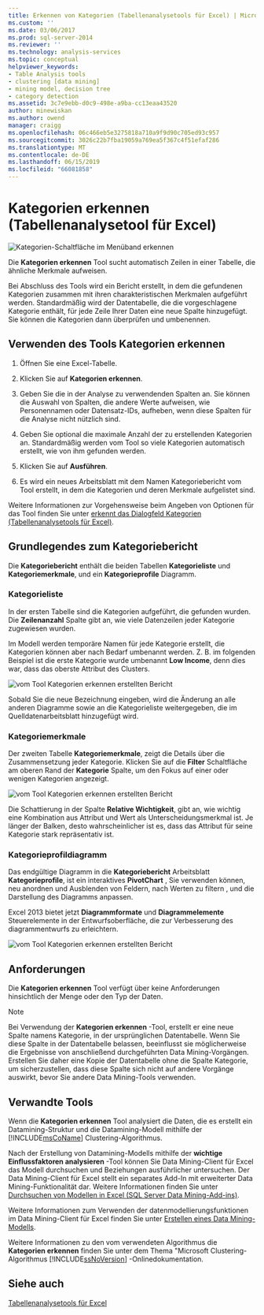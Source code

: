 ```yaml
---
title: Erkennen von Kategorien (Tabellenanalysetools für Excel) | Microsoft-Dokumentation
ms.custom: ''
ms.date: 03/06/2017
ms.prod: sql-server-2014
ms.reviewer: ''
ms.technology: analysis-services
ms.topic: conceptual
helpviewer_keywords:
- Table Analysis tools
- clustering [data mining]
- mining model, decision tree
- category detection
ms.assetid: 3c7e9ebb-d0c9-498e-a9ba-cc13eaa43520
author: minewiskan
ms.author: owend
manager: craigg
ms.openlocfilehash: 06c466eb5e3275818a710a9f9d90c705ed93c957
ms.sourcegitcommit: 3026c22b7fba19059a769ea5f367c4f51efaf286
ms.translationtype: MT
ms.contentlocale: de-DE
ms.lasthandoff: 06/15/2019
ms.locfileid: "66081858"
---
```

# <a name="detect-categories-table-analysis-tools-for-excel"></a>Kategorien erkennen (Tabellenanalysetool für Excel)
  ![Kategorien-Schaltfläche im Menüband erkennen](media/tat-detectcat.gif "Kategorien erkennen-Schaltfläche im Menüband")  
  
 Die **Kategorien erkennen** Tool sucht automatisch Zeilen in einer Tabelle, die ähnliche Merkmale aufweisen.  
  
 Bei Abschluss des Tools wird ein Bericht erstellt, in dem die gefundenen Kategorien zusammen mit ihren charakteristischen Merkmalen aufgeführt werden. Standardmäßig wird der Datentabelle, die die vorgeschlagene Kategorie enthält, für jede Zeile Ihrer Daten eine neue Spalte hinzugefügt. Sie können die Kategorien dann überprüfen und umbenennen.  
  
## <a name="using-the-detect-categories-tool"></a>Verwenden des Tools Kategorien erkennen  
  
1.  Öffnen Sie eine Excel-Tabelle.  
  
2.  Klicken Sie auf **Kategorien erkennen**.  
  
3.  Geben Sie die in der Analyse zu verwendenden Spalten an. Sie können die Auswahl von Spalten, die andere Werte aufweisen, wie Personennamen oder Datensatz-IDs, aufheben, wenn diese Spalten für die Analyse nicht nützlich sind.  
  
4.  Geben Sie optional die maximale Anzahl der zu erstellenden Kategorien an. Standardmäßig werden vom Tool so viele Kategorien automatisch erstellt, wie von ihm gefunden werden.  
  
5.  Klicken Sie auf **Ausführen**.  
  
6.  Es wird ein neues Arbeitsblatt mit dem Namen Kategoriebericht vom Tool erstellt, in dem die Kategorien und deren Merkmale aufgelistet sind.  
  
 Weitere Informationen zur Vorgehensweise beim Angeben von Optionen für das Tool finden Sie unter [erkennt das Dialogfeld Kategorien (Tabellenanalysetools für Excel)](detect-categories-table-analysis-tools-for-excel.md).  
  
## <a name="understanding-the-categories-report"></a>Grundlegendes zum Kategoriebericht  
 Die **Kategoriebericht** enthält die beiden Tabellen **Kategorieliste** und **Kategoriemerkmale**, und ein **Kategorieprofile** Diagramm.  
  
### <a name="category-list"></a>Kategorieliste  
 In der ersten Tabelle sind die Kategorien aufgeführt, die gefunden wurden. Die **Zeilenanzahl** Spalte gibt an, wie viele Datenzeilen jeder Kategorie zugewiesen wurden.  
  
 Im Modell werden temporäre Namen für jede Kategorie erstellt, die Kategorien können aber nach Bedarf umbenannt werden. Z. B. im folgenden Beispiel ist die erste Kategorie wurde umbenannt **Low Income**, denn dies war, dass das oberste Attribut des Clusters.  
  
 ![vom Tool Kategorien erkennen erstellten Bericht](media/dm13-tat-detectcat-report1.gif "vom Tool Kategorien erkennen erstellten Bericht")  
  
 Sobald Sie die neue Bezeichnung eingeben, wird die Änderung an alle anderen Diagramme sowie an die Kategorieliste weitergegeben, die im Quelldatenarbeitsblatt hinzugefügt wird.  
  
### <a name="category-characteristics"></a>Kategoriemerkmale  
 Der zweiten Tabelle **Kategoriemerkmale**, zeigt die Details über die Zusammensetzung jeder Kategorie. Klicken Sie auf die **Filter** Schaltfläche am oberen Rand der **Kategorie** Spalte, um den Fokus auf einer oder wenigen Kategorien angezeigt.  
  
 ![vom Tool Kategorien erkennen erstellten Bericht](media/dm13-tat-detectcat-report2.gif "vom Tool Kategorien erkennen erstellten Bericht")  
  
 Die Schattierung in der Spalte **Relative Wichtigkeit**, gibt an, wie wichtig eine Kombination aus Attribut und Wert als Unterscheidungsmerkmal ist. Je länger der Balken, desto wahrscheinlicher ist es, dass das Attribut für seine Kategorie stark repräsentativ ist.  
  
### <a name="categories-profile-chart"></a>Kategorieprofildiagramm  
 Das endgültige Diagramm in die **Kategoriebericht** Arbeitsblatt **Kategorieprofile**, ist ein interaktives **PivotChart** , Sie verwenden können, neu anordnen und Ausblenden von Feldern, nach Werten zu filtern , und die Darstellung des Diagramms anpassen.  
  
 Excel 2013 bietet jetzt **Diagrammformate** und **Diagrammelemente** Steuerelemente in der Entwurfsoberfläche, die zur Verbesserung des diagrammentwurfs zu erleichtern.  
  
 ![vom Tool Kategorien erkennen erstellten Bericht](media/dm13-tat-detectcat-report3.gif "vom Tool Kategorien erkennen erstellten Bericht")  
  
## <a name="requirements"></a>Anforderungen  
 Die **Kategorien erkennen** Tool verfügt über keine Anforderungen hinsichtlich der Menge oder den Typ der Daten.  
  
> [!NOTE]  
>  Bei Verwendung der **Kategorien erkennen** -Tool, erstellt er eine neue Spalte namens Kategorie, in der ursprünglichen Datentabelle. Wenn Sie diese Spalte in der Datentabelle belassen, beeinflusst sie möglicherweise die Ergebnisse von anschließend durchgeführten Data Mining-Vorgängen. Erstellen Sie daher eine Kopie der Datentabelle ohne die Spalte Kategorie, um sicherzustellen, dass diese Spalte sich nicht auf andere Vorgänge auswirkt, bevor Sie andere Data Mining-Tools verwenden.  
  
## <a name="related-tools"></a>Verwandte Tools  
 Wenn die **Kategorien erkennen** Tool analysiert die Daten, die es erstellt ein Datamining-Struktur und die Datamining-Modell mithilfe der [!INCLUDE[msCoName](../includes/msconame-md.md)] Clustering-Algorithmus.  
  
 Nach der Erstellung von Datamining-Modells mithilfe der **wichtige Einflussfaktoren analysieren** -Tool können Sie Data Mining-Client für Excel das Modell durchsuchen und Beziehungen ausführlicher untersuchen. Der Data Mining-Client für Excel stellt ein separates Add-In mit erweiterter Data Mining-Funktionalität dar. Weitere Informationen finden Sie unter [Durchsuchen von Modellen in Excel &#40;SQL Server Data Mining-Add-ins&#41;](browsing-models-in-excel-sql-server-data-mining-add-ins.md).  
  
 Weitere Informationen zum Verwenden der datenmodellierungsfunktionen im Data Mining-Client für Excel finden Sie unter [Erstellen eines Data Mining-Modells](creating-a-data-mining-model.md).  
  
 Weitere Informationen zu den vom verwendeten Algorithmus die **Kategorien erkennen** finden Sie unter dem Thema "Microsoft Clustering-Algorithmus [!INCLUDE[ssNoVersion](../includes/ssnoversion-md.md)] -Onlinedokumentation.  
  
## <a name="see-also"></a>Siehe auch  
 [Tabellenanalysetools für Excel](table-analysis-tools-for-excel.md)  
  
  
